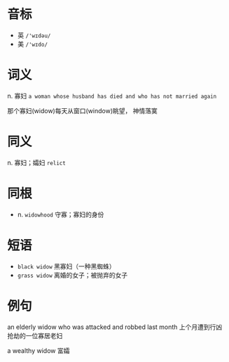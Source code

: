 # 音标

- 英 `/'wɪdəu/`
- 美 `/'wɪdo/`

# 词义

n. 寡妇
`a woman whose husband has died and who has not married again`



那个寡妇(widow)每天从窗口(window)眺望， 神情落寞

# 同义

n. 寡妇；孀妇
`relict`

# 同根

- n. `widowhood` 守寡；寡妇的身份

# 短语

- `black widow` 黑寡妇（一种黑蜘蛛）
- `grass widow` 离婚的女子；被抛弃的女子

# 例句

an elderly widow who was attacked and robbed last month
上个月遭到行凶抢劫的一位寡居老妇

a wealthy widow
富孀


